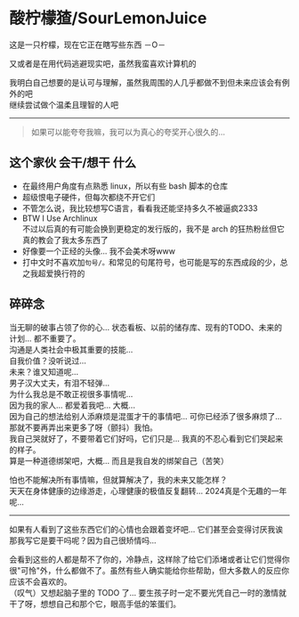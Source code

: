# 酸柠檬猹/SourLemonJuice

这是一只柠檬，现在它正在瞎写些东西 －O－

又或者是在用代码逃避现实吧，虽然我蛮喜欢计算机的

我明白自己想要的是认可与理解，虽然我周围的人几乎都做不到但未来应该会有例外的吧\
继续尝试做个温柔且理智的人吧

---

> 如果可以能夸夸我嘛，我可以为真心的夸奖开心很久的...

## 这个家伙 会干/想干 什么

- 在最终用户角度有点熟悉 linux，所以有些 bash 脚本的仓库
- 超级恨电子硬件，但每次都绕不开它们
- 不管怎么说，我比较想写C语言，看看我还能坚持多久不被逼疯2333
- BTW I Use Archlinux\
  不过以后真的有可能会换到更稳定的发行版的，我不是 arch 的狂热粉丝但它真的教会了我太多东西了
- 好像要一个正经的头像... 我不会美术呀www
- 打中文时不喜欢加`句号/。`和常见的句尾符号，也可能是写的东西成段的少，总之我超爱换行符的

## 碎碎念

当无聊的破事占领了你的心... 状态看板、以前的储存库、现有的TODO、未来的计划... 都不重要了。\
沟通是人类社会中极其重要的技能...\
自我价值？没听说过...\
未来？谁又知道呢...\
男子汉大丈夫，有泪不轻弹...\
为什么我总是不敢正视很多事情呢...\
因为我的家人... 都爱着我吧... 大概...\
因为自己的想法给别人添麻烦是混蛋才干的事情吧... 可你已经添了很多麻烦了...\
那就不要再弄出来更多了呀（颤抖）我怕。\
我自己哭就好了，不要带着它们好吗，它们只是... 我真的不忍心看到它们哭起来的样子。\
算是一种道德绑架吧，大概... 而且是我自发的绑架自己（苦笑）

怕也不能解决所有事情嘛，但就算解决了，我的未来又能怎样？\
天天在身体健康的边缘游走，心理健康的极值反复翻转... 2024真是个无趣的一年呢...

---

如果有人看到了这些东西它们的心情也会跟着变坏吧... 它们甚至会变得讨厌我诶\
那我写它是要干吗呢？因为自己很矫情吗...

会看到这些的人都是帮不了你的，冷静点，这样除了给它们添堵或者让它们觉得你很"可怜"外，什么都做不了。虽然有些人确实能给你些帮助，但大多数人的反应你应该不会喜欢的。\
（叹气）又想起脑子里的 TODO 了... 要生孩子时一定不要光凭自己一时的激情就干了呀，想想自己和那个它，眼高手低的笨蛋们。
